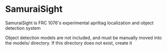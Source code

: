 # SamuraiSight

SamuraiSight is FRC 1076's experimental apriltag localization and object detection system

Object detection models are not included, and must be manually moved into the models/ directory. If this directory
does not exist, create it